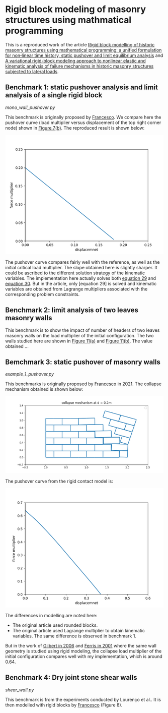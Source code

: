 # Rigid block modeling of masonry structures using mathmatical programming
This is a reproduced work of the article [Rigid block modelling of historic masonry structures using mathematical programming: a unified formulation for non‑linear time history, static pushover and limit equilibrium analysis][Francesco 2019] and [A variational rigid-block modeling approach to nonlinear elastic and kinematic analysis of failure mechanisms in historic masonry structures subjected to lateral loads][Francesco et al. 2021].

## Benchmark 1: static pushover analysis and limit analysis of a single rigid block

*mono_wall_pushover.py*

This benchmark is originally proposed by [Francesco][Francesco 2019]. We compare here the pushover curve (load multiplier versus displacement of the top right corner node) shown in [Figure 7(b)][Francesco 2019]. The reproduced result is shown below:

![pushover curve of  a single rigid block](./figures/single_block_pushover_curve.png)

The pushover curve compares fairly well with the reference, as well as the initial critical load multiplier. The slope obtained here is slightly sharper. It could be ascribed to the different solution strategy of the kinematic variables. The implementation here actually solves both [equation 29][Francesco 2019] and [equation 30][Francesco 2019]. But in the article, only [equation 29] is solved and kinematic variables are obtained from Lagrange multipliers associated with the corresponding problem constraints.

## Benchmark 2: limit analysis of two leaves masonry walls

This benchmark is to show the impact of number of headers of two leaves masonry walls on the load multiplier of the initial configuration. The two walls studied here are shown in [Figure 11(a)][Francesco 2019] and [Figure 11(b)][Francesco 2019]. The value obtained ...

## Bemchmark 3: static pushover of masonry walls

*example_1_pushover.py*

This benchmarks is originally proposed by [Francesco][Francesco et al. 2021] in 2021. The collapse mechanism obtained is shown below:

![collapse mechanism](./figures/pushover_wall_mechanism_d200.png)

The pushover curve from the rigid contact model is:

![pushover curve of the wall panel- rigid contact model](./figures/pushover_rigid_curve.png)

The differences in modelling are noted here:

- The original article used rounded blocks.
- The original article used Lagrange multiplier to obtain kinematic variables. The same difference is observed in benchmark 1.

But in the work of [Gilbert in 2006][Gilert et al. 2006] and [Ferris in 2001][Ferris and Tin-Loi 2001] where the same wall geometry is studied using rigid modeling, the collapse load multiplier of the initial configuration compares well with my implementation, which is around 0.64.


[Francesco 2019]: https://link.springer.com/article/10.1007/s10518-019-00722-0
[Francesco et al. 2021]: https://onlinelibrary.wiley.com/doi/full/10.1002/eqe.3512
[Gilert et al. 2006]: https://www.sciencedirect.com/science/article/abs/pii/S0045794906000356
[Ferris and Tin-Loi 2001]: https://www.sciencedirect.com/science/article/pii/S0020740399001113?via=ihub#FIG3


## Benchmark 4: Dry joint stone shear walls

*shear_wall.py*

This benchmark is from the experiments conducted by Lourenço et al.. It is then modelled with rigid blocks by [Francesco][Francesco et al. 2021] (Figure 8).